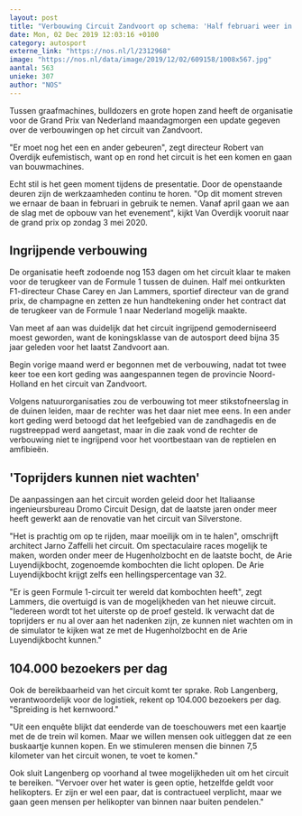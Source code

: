 ```yaml
---
layout: post
title: "Verbouwing Circuit Zandvoort op schema: 'Half februari weer in gebruik'"
date: Mon, 02 Dec 2019 12:03:16 +0100
category: autosport
externe_link: "https://nos.nl/l/2312968"
image: "https://nos.nl/data/image/2019/12/02/609158/1008x567.jpg"
aantal: 563
unieke: 307
author: "NOS"
---
```


<p>Tussen graafmachines, bulldozers en grote hopen zand heeft de organisatie voor de Grand Prix van Nederland maandagmorgen een update gegeven over de verbouwingen op het circuit van Zandvoort.</p>
<p>"Er moet nog het een en ander gebeuren", zegt directeur Robert van Overdijk eufemistisch, want op en rond het circuit is het een komen en gaan van bouwmachines.</p>
<p>Echt stil is het geen moment tijdens de presentatie. Door de openstaande deuren zijn de werkzaamheden continu te horen. "Op dit moment streven we ernaar de baan in februari in gebruik te nemen. Vanaf april gaan we aan de slag met de opbouw van het evenement", kijkt Van Overdijk vooruit naar de grand prix op zondag 3 mei 2020.</p>
<h2>Ingrijpende verbouwing</h2>
<p>De organisatie heeft zodoende nog 153 dagen om het circuit klaar te maken voor de terugkeer van de Formule 1 tussen de duinen. Half mei ontkurkten F1-directeur Chase Carey en Jan Lammers, sportief directeur van de grand prix, de champagne en zetten ze hun handtekening onder het contract dat de terugkeer van de Formule 1 naar Nederland mogelijk maakte.</p>
<p>Van meet af aan was duidelijk dat het circuit ingrijpend gemoderniseerd moest geworden, want de koningsklasse van de autosport deed bijna 35 jaar geleden voor het laatst Zandvoort aan.</p>
<p>Begin vorige maand werd er begonnen met de verbouwing, nadat tot twee keer toe een kort geding was aangespannen tegen de provincie Noord-Holland en het circuit van Zandvoort.</p>
<p>Volgens natuurorganisaties zou de verbouwing tot meer stikstofneerslag in de duinen leiden, maar de rechter was het daar niet mee eens. In een ander kort geding werd betoogd dat het leefgebied van de zandhagedis en de rugstreeppad werd aangetast, maar in die zaak vond de rechter de verbouwing niet te ingrijpend voor het voortbestaan van de reptielen en amfibieën.</p>
<h2>'Toprijders kunnen niet wachten'</h2>
<p>De aanpassingen aan het circuit worden geleid door het Italiaanse ingenieursbureau Dromo Circuit Design, dat de laatste jaren onder meer heeft gewerkt aan de renovatie van het circuit van Silverstone.</p>
<p>"Het is prachtig om op te rijden, maar moeilijk om in te halen", omschrijft architect Jarno Zaffelli het circuit. Om spectaculaire races mogelijk te maken, worden onder meer de Hugenholzbocht en de laatste bocht, de Arie Luyendijkbocht, zogenoemde kombochten die licht oplopen. De Arie Luyendijkbocht krijgt zelfs een hellingspercentage van 32.</p>
<p>"Er is geen Formule 1-circuit ter wereld dat kombochten heeft", zegt Lammers, die overtuigd is van de mogelijkheden van het nieuwe circuit. "Iedereen wordt tot het uiterste op de proef gesteld. Ik verwacht dat de toprijders er nu al over aan het nadenken zijn, ze kunnen niet wachten om in de simulator te kijken wat ze met de Hugenholzbocht en de Arie Luyendijkbocht kunnen."</p>
<h2>104.000 bezoekers per dag</h2>
<p>Ook de bereikbaarheid van het circuit komt ter sprake. Rob Langenberg, verantwoordelijk voor de logistiek, rekent op 104.000 bezoekers per dag. "Spreiding is het kernwoord."</p>
<p>"Uit een enquête blijkt dat eenderde van de toeschouwers met een kaartje met de de trein wil komen. Maar we willen mensen ook uitleggen dat ze een buskaartje kunnen kopen. En we stimuleren mensen die binnen 7,5 kilometer van het circuit wonen, te voet te komen."</p>
<p>Ook sluit Langenberg op voorhand al twee mogelijkheden uit om het circuit te bereiken. "Vervoer over het water is geen optie, hetzelfde geldt voor helikopters. Er zijn er wel een paar, dat is contractueel verplicht, maar we gaan geen mensen per helikopter van binnen naar buiten pendelen."</p>
